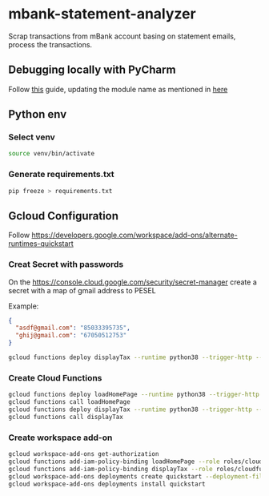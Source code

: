# mbank-statement-analyzer
Scrap transactions from mBank account basing on statement emails, process the transactions.

## Debugging locally with PyCharm

Follow [this](https://github.com/joelgerard/functions-framework-python/blob/pycharm/PYCHARM.md) guide, updating the module name as mentioned in [here](https://github.com/GoogleCloudPlatform/functions-framework-python/issues/32#issuecomment-650399687)

## Python env 

### Select venv

```bash
source venv/bin/activate
```

### Generate requirements.txt

```bash
pip freeze > requirements.txt
```



## Gcloud Configuration

Follow https://developers.google.com/workspace/add-ons/alternate-runtimes-quickstart

### Creat Secret with passwords

On the https://console.cloud.google.com/security/secret-manager create a secret with a map of gmail address to PESEL

Example:
```json
{
  "asdf@gmail.com": "85033395735",
  "ghij@gmail.com": "67050512753"
}
```

```bash
gcloud functions deploy displayTax --runtime python38 --trigger-http --set-secrets=/etc/secrets/email-to-pesel.json=email-to-pesel:latest
```

### Create Cloud Functions

```bash
gcloud functions deploy loadHomePage --runtime python38 --trigger-http
gcloud functions call loadHomePage
gcloud functions deploy displayTax --runtime python38 --trigger-http --set-secrets=/email-to-pesel=email-to-pesel:latest
gcloud functions call displayTax
```

### Create workspace add-on

```bash
gcloud workspace-add-ons get-authorization
gcloud functions add-iam-policy-binding loadHomePage --role roles/cloudfunctions.invoker --member serviceAccount:SERVICE_ACCOUNT_EMAIL
gcloud functions add-iam-policy-binding displayTax --role roles/cloudfunctions.invoker --member serviceAccount:SERVICE_ACCOUNT_EMAIL
gcloud workspace-add-ons deployments create quickstart --deployment-file=deployment.json
gcloud workspace-add-ons deployments install quickstart
```
